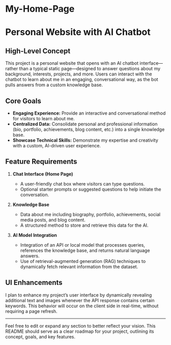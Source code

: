 # My-Home-Page
# Personal Website with AI Chatbot

## High-Level Concept

This project is a personal website that opens with an AI chatbot interface—rather than a typical static page—designed to answer questions about my background, interests, projects, and more. Users can interact with the chatbot to learn about me in an engaging, conversational way, as the bot pulls answers from a custom knowledge base.

## Core Goals

- **Engaging Experience:** Provide an interactive and conversational method for visitors to learn about me.
- **Centralized Data:** Consolidate personal and professional information (bio, portfolio, achievements, blog content, etc.) into a single knowledge base.
- **Showcase Technical Skills:** Demonstrate my expertise and creativity with a custom, AI-driven user experience.

## Feature Requirements

1. **Chat Interface (Home Page)**
   - A user-friendly chat box where visitors can type questions.
   - Optional starter prompts or suggested questions to help initiate the conversation.

2. **Knowledge Base**
   - Data about me including biography, portfolio, achievements, social media posts, and blog content.
   - A structured method to store and retrieve this data for the AI.

3. **AI Model Integration**
   - Integration of an API or local model that processes queries, references the knowledge base, and returns natural language answers.
   - Use of retrieval-augmented generation (RAG) techniques to dynamically fetch relevant information from the dataset.

## UI Enhancements

I plan to enhance my project’s user interface by dynamically revealing additional text and images whenever the API response contains certain keywords. This behavior will occur on the client side in real-time, without requiring a page refresh.

---

Feel free to edit or expand any section to better reflect your vision. This README should serve as a clear roadmap for your project, outlining its concept, goals, and key features.